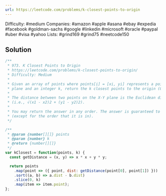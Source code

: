 ```yaml
---
url: https://leetcode.com/problems/k-closest-points-to-origin
---
```


Difficulty: #medium
Companies: #amazon #apple #asana #ebay #expedia #facebook #goldman-sachs #google #linkedin #microsoft #oracle #paypal #uber #visa #yahoo
Lists: #grind169 #grind75 #neetcode150

## Solution

```javascript
/**
 * 973. K Closest Points to Origin
 * https://leetcode.com/problems/k-closest-points-to-origin/
 * Difficulty: Medium
 *
 * Given an array of points where points[i] = [xi, yi] represents a point on the X-Y
 * plane and an integer k, return the k closest points to the origin (0, 0).
 *
 * The distance between two points on the X-Y plane is the Euclidean distance
 * (i.e., √(x1 - x2)2 + (y1 - y2)2).
 *
 * You may return the answer in any order. The answer is guaranteed to be unique
 * (except for the order that it is in).
 */

/**
 * @param {number[][]} points
 * @param {number} k
 * @return {number[][]}
 */
var kClosest = function(points, k) {
  const getDistance = (x, y) => x * x + y * y;

  return points
    .map(point => ({ point, dist: getDistance(point[0], point[1]) }))
    .sort((a, b) => a.dist - b.dist)
    .slice(0, k)
    .map(item => item.point);
};

```
